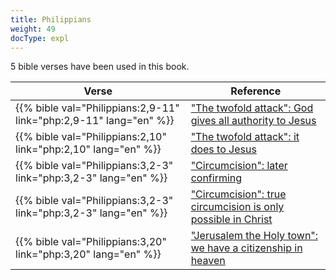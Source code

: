 ```yaml
---
title: Philippians
weight: 49
docType: expl
---
```


5 bible verses have been used in this book.

| Verse | Reference |
|-------|-----------|
| {{% bible val="Philippians:2,9-11" link="php:2,9-11" lang="en" %}} | ["The twofold attack": God gives all authority to Jesus](/expl/content/beasts/the-nature-of-the-beast-in-the-book-of-revelation#f4be) |
| {{% bible val="Philippians:2,10" link="php:2,10" lang="en" %}} | ["The twofold attack": it does to Jesus](/expl/content/beasts/the-nature-of-the-beast-in-the-book-of-revelation#f4be) |
| {{% bible val="Philippians:3,2-3" link="php:3,2-3" lang="en" %}} | ["Circumcision": later confirming](/expl/background/israel/the-church-is-part-of-israel#7f94) |
| {{% bible val="Philippians:3,2-3" link="php:3,2-3" lang="en" %}} | ["Circumcision": true circumcision is only possible in Christ](/expl/background/israel/the-church-is-part-of-israel#7f94) |
| {{% bible val="Philippians:3,20" link="php:3,20" lang="en" %}} | ["Jerusalem the Holy town": we have a citizenship in heaven](/expl/content/paradise/the-new-jerusalem#c358) |
